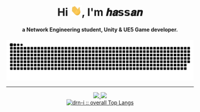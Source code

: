 <div align="center">
    <h1 align="center">Hi <img width="30" src="https://github.com/1999AZZAR/1999AZZAR/blob/main/resources/img/waving.gif" alt="">, I'm 𝒉𝒂𝘀𝘀𝒂𝒏</h1>
    <h4 align="center">a Network Engineering student, Unity & UE5 Game developer.</h4>
</div>
<!--Second-->
<div align="center">
    <!--I can add a link button here later...-->
    <img src="https://github.com/1999AZZAR/1999AZZAR/blob/main/resources/img/grid-snake.svg" alt="snake">
</div>
<hr>
<div align="center">
    <a href="https://github.com/drn-i">
        <img width="47.5%" src="https://github-readme-stats-drn-i.vercel.app/api?username=drn-i&theme=tokyonight&layout=compact&hide_border=true&show_icons=true&include_all_commits=true" />
        <img width="50%" src="https://github-readme-streak-stats.herokuapp.com/?user=drn-i&theme=tokyonight&hide_border=true" />
    </a>
    <br>
    <a href="https://github.com/drn-i">
            <img src="https://github-readme-stats-drn-i.vercel.app/api/top-langs/?username=drn-i&langs_count=6&theme=tokyonight&layout=compact&hide_border=true"
            alt="drn-i :: overall Top Langs " />
            </a>
</div>

